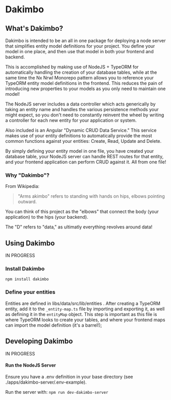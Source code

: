 # Dakimbo

## What's Dakimbo?
Dakimbo is intended to be an all in one package for deploying a node server that simplifies entity model definitions for your project. You define your model in one place, and then use that model in both your frontend and backend. 

This is accomplished by making use of NodeJS + TypeORM for automatically handling the creation of your database tables, while at the same time the Nx Nrwl Monorepo pattern allows you to reference your TypeORM entity model definitions in the frontend. This reduces the pain of introducing new properties to your models as you only need to maintain one model!

The NodeJS server includes a data controller which acts generically by taking an entity name and handles the various persistence methods your might expect, so you don't need to constantly reinvent the wheel by writing a controller for each new entity for your application or system.

Also included is an Angular "Dynamic CRUD Data Service." This service makes use of your entity definitions to automatically provide the most common functions against your entities: Create, Read, Update and Delete. 

By simply defining your entity model in one file, you have created your database table, your NodeJS server can handle REST routes for that entity, and your frontend application can perform CRUD against it. All from one file!

### Why "Dakimbo"?
From Wikipedia: 

> "Arms akimbo" refers to standing with hands on hips, elbows pointing outward.

You can think of this project as the "elbows" that connect the body (your application) to the hips (your backend). 

The "D" refers to "data," as ultimatly everything revolves around data!

## Using Dakimbo
IN PROGRESS

### Install Dakimbo
```npm install dakimbo```

### Define your entities
Entities are defined in libs/data/src/lib/entities . After creating a TypeORM entity, add it to the ```_entity-map.ts``` file by importing and exporting it, as well as defining it in the ```entityMap``` object. This step is important as this file is where TypeORM looks to create your tables, and where your frontend maps can import the model definition (it's a barrel!);

## Developing Dakimbo
IN PROGRESS

#### Run the NodeJS Server
Ensure you have a .env definition in your base directory (see ./apps/dakimbo-server/.env-example).

Run the server with: ```npm run dev-dakimbo-server```